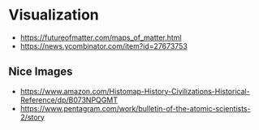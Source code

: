 # Visualization

* https://futureofmatter.com/maps_of_matter.html
* https://news.ycombinator.com/item?id=27673753

## Nice Images

* https://www.amazon.com/Histomap-History-Civilizations-Historical-Reference/dp/B073NPQGMT
* https://www.pentagram.com/work/bulletin-of-the-atomic-scientists-2/story